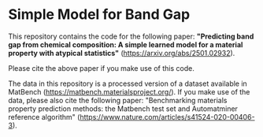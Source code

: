 # Simple Model for Band Gap

This repository contains the code for the following paper: **"Predicting band gap from chemical composition: A simple learned model for a material property with atypical statistics"** (https://arxiv.org/abs/2501.02932).

Please cite the above paper if you make use of this code.

The data in this repository is a processed version of a dataset available in MatBench (https://matbench.materialsproject.org/).  If you make use of the data, please also cite the following paper: "Benchmarking materials property prediction methods: the Matbench test set and Automatminer reference algorithm" (https://www.nature.com/articles/s41524-020-00406-3).
